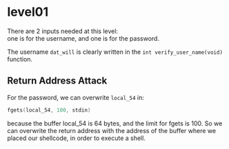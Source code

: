 # level01

There are 2 inputs needed at this level:  
one is for the username, and one is for the password.

The username `dat_will` is clearly written in the `int verify_user_name(void)` function.

## Return Address Attack

For the password, we can overwrite `local_54` in:

```c
fgets(local_54, 100, stdin)
```

because the buffer local_54 is 64 bytes, and the limit for fgets is 100.
So we can overwrite the return address with the address of the buffer where we placed our shellcode, in order to execute a shell.